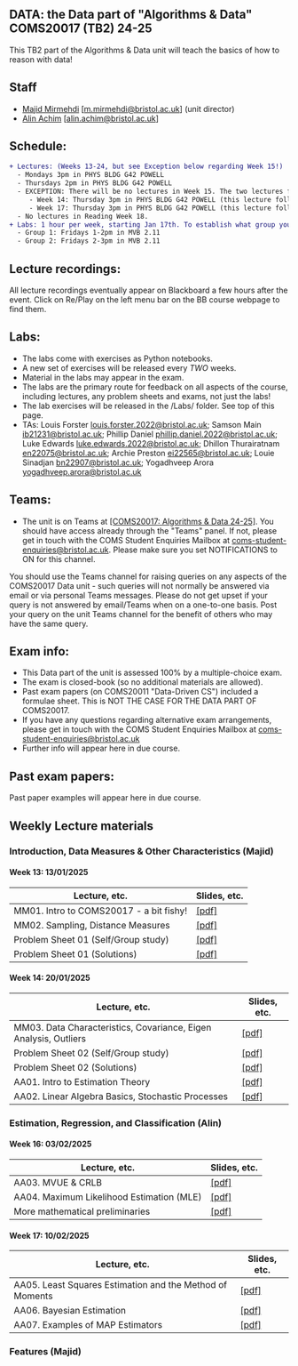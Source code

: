 ## DATA: the Data part of "Algorithms & Data" COMS20017 (TB2) 24-25
This TB2 part of the Algorithms & Data unit will teach the basics of how to reason with data!



<!--- to add colour!
```diff
- text in red
+ text in green
! text in orange
# text in gray
@@ text in purple (and bold)@@
```
-->

## Staff

- [Majid Mirmehdi](http://people.cs.bris.ac.uk/~majid/) [m.mirmehdi@bristol.ac.uk]  (unit director)
- [Alin Achim](https://amachim.blogs.bristol.ac.uk/) [alin.achim@bristol.ac.uk]

## Schedule:
```diff
+ Lectures: (Weeks 13-24, but see Exception below regarding Week 15!)
  - Mondays 3pm in PHYS BLDG G42 POWELL
  - Thursdays 2pm in PHYS BLDG G42 POWELL
  - EXCEPTION: There will be no lectures in Week 15. The two lectures for that week are re-assigned as follows:
     - Week 14: Thursday 3pm in PHYS BLDG G42 POWELL (this lecture follows the regular 2pm Thursday lecture)
     - Week 17: Thursday 3pm in PHYS BLDG G42 POWELL (this lecture follows the regular 2pm Thursday lecture)
  - No lectures in Reading Week 18.
+ Labs: 1 hour per week, starting Jan 17th. To establish what group you're in, look in your Outlook calendar!  You will see one of the following two slots:
  - Group 1: Fridays 1-2pm in MVB 2.11
  - Group 2: Fridays 2-3pm in MVB 2.11
```

## Lecture recordings:
All lecture recordings eventually appear on Blackboard a few hours after the event. Click on Re/Play on the left menu bar on the BB course webpage to find them.

## Labs:

* The labs come with exercises as Python notebooks.  
* A new set of exercises will be released every _TWO_ weeks.
* Material in the labs may appear in the exam.
* The labs are the primary route for feedback on all aspects of the course, including lectures, any problem sheets and exams, not just the labs!
* The lab exercises will be released in the /Labs/ folder. See top of this page.
* TAs: Louis Forster <louis.forster.2022@bristol.ac.uk>; Samson Main <ib21231@bristol.ac.uk>;
Phillip Daniel <phillip.daniel.2022@bristol.ac.uk>; Luke Edwards <luke.edwards.2022@bristol.ac.uk>;
Dhillon Thurairatnam <en22075@bristol.ac.uk>; Archie Preston <ei22565@bristol.ac.uk>;
Louie Sinadjan <bn22907@bristol.ac.uk>; Yogadhveep Arora <yogadhveep.arora@bristol.ac.uk>


## Teams:
* The unit is on Teams at [[COMS20017: Algorithms & Data 24-25]](https://teams.microsoft.com/l/team/19%3AC3pt4BfooTltDJ9rfiA7YLVVMK39ksdRN9t3H6R9EQQ1%40thread.tacv2/conversations?groupId=7cdfd411-53c6-47a6-8bab-44073d5c6fb4&tenantId=b2e47f30-cd7d-4a4e-a5da-b18cf1a4151b).  You should have access already through the "Teams" panel.  If not, please get in touch with the COMS Student Enquiries Mailbox at coms-student-enquiries@bristol.ac.uk. Please make sure you set NOTIFICATIONS to ON for this channel.

You should use the Teams channel for raising queries on any aspects of the COMS20017 Data unit - such queries will not normally be answered via email or via personal Teams messages. Please do not get upset if your query is not answered by email/Teams when on a one-to-one basis. Post your query on the unit Teams channel for the benefit of others who may have the same query.

## Exam info:
* This Data part of the unit is assessed 100% by a multiple-choice exam.
* The exam is closed-book (so no additional materials are allowed).
* Past exam papers (on COMS20011 "Data-Driven CS") included a formulae sheet. This is NOT THE CASE FOR THE DATA PART OF COMS20017.
* If you have any questions regarding alternative exam arrangements, please get in touch with the COMS Student Enquiries Mailbox at coms-student-enquiries@bristol.ac.uk
* Further info will appear here in due course.

## Past exam papers:
Past paper examples will appear here in due course.


## Weekly Lecture materials


### Introduction, Data Measures & Other Characteristics (Majid)


#### Week 13: 13/01/2025
| Lecture, etc. |  Slides, etc. |
| ------- | ------ |
| MM01. Intro to COMS20017 - a bit fishy! | [[pdf]](Slides/COMS20017-MMLec01.pdf) |
| MM02. Sampling, Distance Measures | [[pdf]](Slides/COMS20017-MMLec02.pdf) |
| Problem Sheet 01 (Self/Group study) | [[pdf]](ProblemSheets/ProblemSheet-MM01.pdf)  |
| Problem Sheet 01 (Solutions) | [[pdf]](ProblemSheets/ProblemSheet-MM01-Solutions.pdf)  |
<!--- to add colour!
-->

#### Week 14: 20/01/2025
| Lecture, etc. | Slides, etc. |
| ------- | ------ |
| MM03. Data Characteristics, Covariance, Eigen Analysis, Outliers | [[pdf]](Slides/COMS20017-MMLec03.pdf) |
| Problem Sheet 02 (Self/Group study) | [[pdf]](ProblemSheets/ProblemSheet-MM02.pdf)  |
| Problem Sheet 02 (Solutions) | [[pdf]](ProblemSheets/ProblemSheet-MM02-Solutions.pdf)  |
| AA01. Intro to Estimation Theory | [[pdf]](Slides/COMS20017-AALec01.pdf) |
| AA02. Linear Algebra Basics, Stochastic Processes | [[pdf]](Slides/COMS20017-AALec02.pdf) |

### Estimation, Regression, and Classification (Alin)

#### Week 16: 03/02/2025
| Lecture, etc. | Slides, etc. |
| ------- | ------ |
| AA03. MVUE & CRLB | [[pdf]](Slides/COMS20017-AALec03.pdf) |
| AA04. Maximum Likelihood Estimation (MLE) | [[pdf]](Slides/COMS20017-AALec04.pdf) |
| More mathematical preliminaries | [[pdf]](Notes/Maths_prereqs.pdf) |

#### Week 17: 10/02/2025
| Lecture, etc. | Slides, etc. |
| ------- | ------ |
| AA05. Least Squares Estimation and the Method of Moments | [[pdf]](Slides/COMS20017-AALec05.pdf) |
| AA06. Bayesian Estimation | [[pdf]](Slides/COMS20017-AALec06.pdf) |
| AA07. Examples of MAP Estimators | [[pdf]](Slides/COMS20017-AALec07.pdf) |

### Features (Majid)
